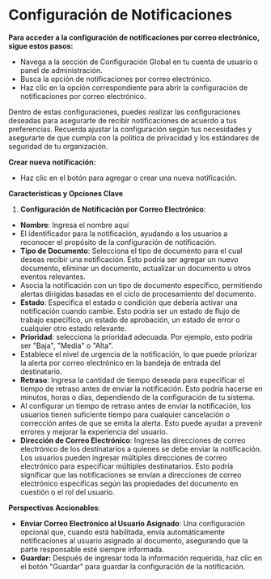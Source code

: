# Configuración de Notificaciones

**Para acceder a la configuración de notificaciones por correo electrónico, sigue estos pasos:**

* Navega a la sección de Configuración Global en tu cuenta de usuario o panel de administración.
* Busca la opción de notificaciones por correo electrónico.
* Haz clic en la opción correspondiente para abrir la configuración de notificaciones por correo electrónico.

Dentro de estas configuraciones, puedes realizar las configuraciones deseadas para asegurarte de recibir notificaciones de acuerdo a tus preferencias. Recuerda ajustar la configuración según tus necesidades y asegurarte de que cumpla con la política de privacidad y los estándares de seguridad de tu organización.

**Crear nueva notificación:**

* Haz clic en el botón para agregar o crear una nueva notificación.

**Características y Opciones Clave**

1. **Configuración de Notificación por Correo Electrónico**:

* **Nombre**: Ingresa el nombre aquí
* El identificador para la notificación, ayudando a los usuarios a reconocer el propósito de la configuración de notificación.
* **Tipo de Documento**: Selecciona el tipo de documento para el cual deseas recibir una notificación. Esto podría ser agregar un nuevo documento, eliminar un documento, actualizar un documento u otros eventos relevantes.
* Asocia la notificación con un tipo de documento específico, permitiendo alertas dirigidas basadas en el ciclo de procesamiento del documento.
* **Estado**: Especifica el estado o condición que debería activar una notificación cuando cambie. Esto podría ser un estado de flujo de trabajo específico, un estado de aprobación, un estado de error o cualquier otro estado relevante.
* **Prioridad**: selecciona la prioridad adecuada. Por ejemplo, esto podría ser "Baja", "Media" o "Alta".
* Establece el nivel de urgencia de la notificación, lo que puede priorizar la alerta por correo electrónico en la bandeja de entrada del destinatario.
* **Retraso**: Ingresa la cantidad de tiempo deseada para especificar el tiempo de retraso antes de enviar la notificación. Esto podría hacerse en minutos, horas o días, dependiendo de la configuración de tu sistema.
* Al configurar un tiempo de retraso antes de enviar la notificación, los usuarios tienen suficiente tiempo para cualquier cancelación o corrección antes de que se emita la alerta. Esto puede ayudar a prevenir errores y mejorar la experiencia del usuario.
* **Dirección de Correo Electrónico**: Ingresa las direcciones de correo electrónico de los destinatarios a quienes se debe enviar la notificación. Los usuarios pueden ingresar múltiples direcciones de correo electrónico para especificar múltiples destinatarios. Esto podría significar que las notificaciones se envían a direcciones de correo electrónico específicas según las propiedades del documento en cuestión o el rol del usuario.

**Perspectivas Accionables**:

* **Enviar Correo Electrónico al Usuario Asignado**: Una configuración opcional que, cuando está habilitada, envía automáticamente notificaciones al usuario asignado al documento, asegurando que la parte responsable esté siempre informada.
* **Guardar:** Después de ingresar toda la información requerida, haz clic en el botón "Guardar" para guardar la configuración de la notificación.
